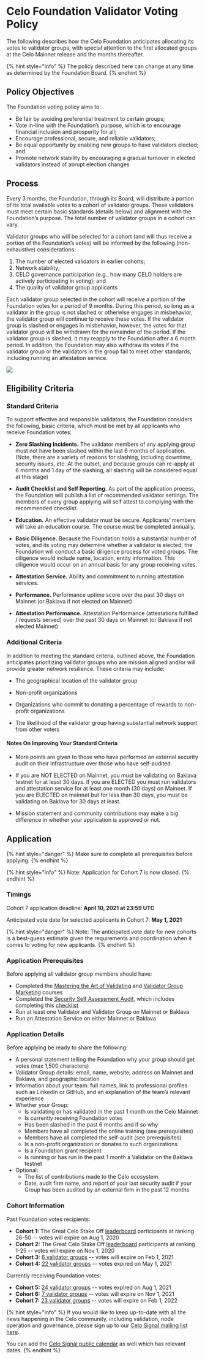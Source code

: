 # Celo Foundation Validator Voting Policy

The following describes how the Celo Foundation anticipates allocating its votes to validator groups, with special attention to the first allocated groups at the Celo Mainnet release and the months thereafter.

{% hint style="info" %}
The policy described here can change at any time as determined by the Foundation Board.
{% endhint %}

## Policy Objectives

The Foundation voting policy aims to:
* Be fair by avoiding preferential treatment to certain groups;
* Vote in-line with the Foundation’s purpose, which is to encourage financial inclusion and prosperity for all;
* Encourage professional, secure, and reliable validators;
* Be equal opportunity by enabling new groups to have validators elected; and
* Promote network stability by encouraging a gradual turnover in elected validators instead of abrupt election changes

## Process

Every 3 months, the Foundation, through its Board, will distribute a portion of its total available votes to a cohort of validator groups. These validators must meet certain basic standards (details below) and alignment with the Foundation’s purpose. The total number of validator groups in a cohort can vary.

Validator groups who will be selected for a cohort (and will thus receive a portion of the Foundation’s votes) will be informed by the following (non-exhaustive) considerations:

1. The number of elected validators in earlier cohorts;
2. Network stability;
3. CELO governance participation (e.g., how many CELO holders are actively participating in voting); and
4. The quality of validator group applicants

Each validator group selected in the cohort will receive a portion of the Foundation votes for a period of 9 months. During this period, so long as a validator in the group is not slashed or otherwise engages in misbehavior, the validator group will continue to receive these votes. If the validator group is slashed or engages in misbehavior, however, the votes for that validator group will be withdrawn for the remainder of the period. If the validator group is slashed, it may reapply to the Foundation after a 6 month period. In addition, the Foundation may also withdraw its votes if the validator group or the validators in the group fail to meet other standards, including running an attestation service.

![](https://storage.googleapis.com/celo-website/docs/celo-foundation-cohorts.jpg)

## Eligibility Criteria 

### Standard Criteria 

To support effective and responsible validators, the Foundation considers the following, basic criteria, which must be met by all applicants who receive Foundation votes:

* **Zero Slashing Incidents.**  The validator members of any applying group must not have been slashed within the last 6 months of application. (Note, there are a variety of reasons for slashing, including downtime, security issues, etc. At the outset, and because groups can re-apply at 6 months and 1 day of the slashing, all slashing will be considered equal at this stage)

* **Audit Checklist and Self Reporting.** As part of the application process, the Foundation will publish a list of recommended validator settings. The members of every group applying will self attest to complying with the recommended checklist. 

* **Education.** An effective validator must be secure. Applicants’ members will take an education course. The course must be completed annually. 

* **Basic Diligence.** Because the Foundation holds a substantial number of votes, and its voting may determine whether a validator is elected, the Foundation will conduct a basic diligence process for voted groups. The diligence would include name, location, entity information. This diligence would occur on an annual basis for any group receiving votes. 

* **Attestation Service.** Ability and commitment to running attestation services.

* **Performance.** Performance uptime score over the past 30 days on Mainnet (or Baklava if not elected on Mainnet)

* **Attestation Performance.** Attestation Performance (attestations fulfilled / requests served) over the past 30 days on Mainnet (or Baklava if not elected Mainnet)

### Additional Criteria

In addition to meeting the standard criteria, outlined above, the Foundation anticipates prioritizing validator groups who are mission aligned and/or will provide greater network resilience. These criteria may include:

* The geographical location of the validator group

* Non-profit organizations

* Organizations who commit to donating a percentage of rewards to non-profit organizations

* The likelihood of the validator group having substantial network support from other voters

#### Notes On Improving Your Standard Criteria

* More points are given to those who have performed an external security audit on their infrastructure over those who have self-audited.

* If you are NOT ELECTED on Mainnet, you must be validating on Baklava testnet for at least 30 days. If you are ELECTED you must run validators and attestation service for at least one month (30 days) on  Mainnet. If you are ELECTED on mainnet but for less than 30 days, you must be validating on Baklava for 30 days at least.

* Mission statement and community contributions may make a big difference in whether your application is approved or not.

## Application

{% hint style="danger" %}
Make sure to complete all prerequisites before applying. 
{% endhint %}

{% hint style="info" %}
Note: Application for Cohort 7 is now closed.
{% endhint %}

### Timings
Cohort 7 application deadline: **April 10, 2021 at 23:59 UTC**

Anticipated vote date for selected applicants in Cohort 7: **May 1, 2021**

{% hint style="danger" %}
Note: The anticipated vote date for new cohorts is a best-guess estimate given the requirements and coordination when it comes to voting for new applicants. 
{% endhint %}



### Application Prerequisites
Before applying all validator group members should have: 
* Completed the [Mastering the Art of Validating](https://youtu.be/3UIudzzCb8o) and [Validator Group Marketing](https://www.youtube.com/watch?v=0_veGIugCGQ) courses
* Completed the [Security Self Assessment Audit](https://docs.google.com/presentation/d/e/2PACX-1vRdKNpXI2mvqwQF6L5LRrxPW2qRK-5MDce5EhqXqLC1MSYmupZMFnhp6YEP0gLYuRKW-FF0fcAqhEAp/pub?start=true&loop=false&delayms=10000&slide=id.g76d52a0216_0_333), which includes completing this [checklist](https://docs.google.com/spreadsheets/d/1FqmUfleCoyNIUep7PoVu3ujHd-OkHZJ8o6p7Affr93w/edit?usp=sharing)
* Run at least one Validator and Validator Group on Mainnet or Baklava
* Run an Attestation Service on either Mainnet or Baklava

### Application Details 
Before applying be ready to share the following:
* A personal statement telling the Foundation why your group should get votes (max 1,500 characters)
* Validator Group details: email, name, website, address on Mainnet and Baklava, and geographic location
* Information about your team: full names, link to professional profiles such as LinkedIn or GitHub, and an explanation of the team’s relevant experience
* Whether your Group: 
    * Is validating or has validated in the past 1 month on the Celo Mainnet
    * Is currently receiving Foundation votes
    * Has been slashed in the past 6 months and if so why
    * Members have all completed the online training (see prerequisites)
    * Members have all completed the self-audit (see prerequisites)
    * Is a non-profit organization or donates to such organizations
    * Is a Foundation grant recipient
    * Is running or has run in the past 1 month a Validator on the Baklava testnet
* Optional: 
    * The list of contributions made to the Celo ecosystem
    * Date, audit firm name, and report of your last security audit if your Group has been audited by an external firm in the past 12 months

### Cohort Information

Past Foundation votes recipients:
* **Cohort 1:** The Great Celo Stake Off [leaderboard](https://docs.google.com/spreadsheets/d/1Me56YkCHYmsN23gSMgDb1hZ_ezN0sTjNW4kyGbAO9vc/edit#gid=1970613133) participants at ranking 26-50 -- votes will expire on Aug 1, 2020
* **Cohort 2:** The Great Celo Stake Off [leaderboard](https://docs.google.com/spreadsheets/d/1Me56YkCHYmsN23gSMgDb1hZ_ezN0sTjNW4kyGbAO9vc/edit#gid=1970613133) participants at ranking 1-25 -- votes will expire on Nov 1, 2020
* **Cohort 3:** [6 validator groups](https://docs.google.com/spreadsheets/d/1OkWnr6EOeFn4pIv0zxmXFNtHLmKWf_qCJOJ4iacov-A/edit?usp=sharing) -- votes will expire on Feb 1, 2021
* **Cohort 4:** [22 validator groups](https://docs.google.com/spreadsheets/d/1bp2nJUxqhWner-uOffBohKQc3N93e--eMpP7XOBrbGI/edit?usp=sharing) -- votes expired on May 1, 2021

Currently receiving Foundation votes: 
* **Cohort 5:** [24 validator groups](https://docs.google.com/spreadsheets/d/1n2lwFsAsFaohng4Bo_FEWcoXzZl5CrLFxA6EK0nuFSA/edit#gid=0) -- votes expired on Aug 1, 2021
* **Cohort 6:** [7 validator groups](https://docs.google.com/spreadsheets/d/1HT_fN-mSAL2etF0Po_h122jeU1zpEtdpb_khogOfBCg/edit?usp=sharing) -- votes will expire on Nov 1, 2021
* **Cohort 7:** [23 validator groups](https://docs.google.com/spreadsheets/d/1eYBzQMObTAy-WKs5CHHFnGGl_k1rQo0MBHinV3OgSik/edit#gid=1466530578) -- votes will expire on Feb 1, 2022

{% hint style="info" %}
If you would like to keep up-to-date with all the news happening in the Celo community, including validation, node operation and governance, please sign up to our [Celo Signal mailing list here](https://celo.activehosted.com/f/15).

You can add the [Celo Signal public calendar](https://calendar.google.com/calendar/u/0/embed?src=c_9su6ich1uhmetr4ob3sij6kaqs@group.calendar.google.com) as well which has relevant dates.
{% endhint %}
